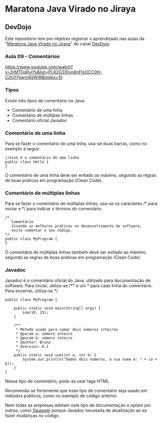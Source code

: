 # Maratona Java Virado no Jiraya

## DevDojo

Este repositório tem por objetivo registrar o aprendizado nas aulas da "[Maratona Java Virado no Jiraya](https://www.youtube.com/watch?v=VKjFuX91G5Q&list=PL62G310vn6nFIsOCC0H-C2infYgwm8SWW)" do canal [DevDojo](https://www.youtube.com/c/DevDojoBrasil).

### Aula 09 - Comentários

https://www.youtube.com/watch?v=2rMT0qRyiYs&list=PL62G310vn6nFIsOCC0H-C2infYgwm8SWW&index=10

### Tipos

Existe três tipos de comentário no Java:

- Comentário de uma linha
- Comentário de múltipas linhas
- Comentário oficial Javadoc

### Comentário de uma linha

Para se fazer o comentário de uma linha, usa-se duas barras, como no exemplo a seguir:

```
//esse é o comentário de uma linha
public class Hello {
}
```

O comentário de uma linha deve ser evitado ao máximo, segundo as regras de boas práticas em programação (Clean Code).

### Comentário de múltiplas linhas

Para se fazer o comentário de múltiplas linhas, usa-se os caracteres /* para iniciar e */ para indicar o término do comentário:

```
/* 
   Comentário
   Visando as melhores práticas no desenvolvimento de software,
   evite comentar o seu código.
*/
public class MyProgram {
}
```

O comentário de múltiplas linhas também deve ser evitado ao máximo, segundo as regras de boas práticas em programação (Clean Code).

### Javadoc

Javadoc é o comentário oficial do Java, utilizado para documentação de software. Para iniciar, utiliza-se /** e um * para cada linha do comentário. Para encerrar, utiliza-se */

```
public class MyProgram {

	public static void main(String[] args) {
		sum(10, 15);
	}
	
    /**
     * Método usado para somar dois números inteiros
     * @param a: número inteiro
     * @param b: número inteiro
     * @author: Bruno
     * @version: 0.1
     */
    public static void sum(int a, int b) {
        System.out.println("Dados dois números, a sua soma é: " + (a + b));
    }
}
```

Nesse tipo de comentário, pode-se usar tags HTML

Recomenda-se fortemente que esse tipo de comentário seja usado em métodos públicos, como no exemplo de código anterior.

Nem todas as empresas adotam este tipo de documentação e optam por outras, como [Swagger](https://swagger.io/specification/) porque Javadoc necessita de atualização ao se fazer mudanças no código.
